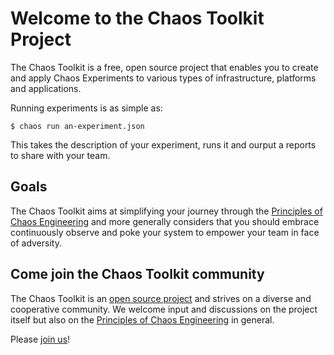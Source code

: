 # Welcome to the Chaos Toolkit Project

The Chaos Toolkit is a free, open source project that enables you to create and
apply Chaos Experiments to various types of infrastructure, platforms and
applications.

Running experiments is as simple as:

```
$ chaos run an-experiment.json
```

This takes the description of your experiment, runs it and ourput a reports
to share with your team.

## Goals

The Chaos Toolkit aims at simplifying your journey through the
[Principles of Chaos Engineering][principles] and more generally considers that
you should embrace continuously observe and poke your system to empower your
team in face of adversity.

## Come join the Chaos Toolkit community

The Chaos Toolkit is an [open source project][oss] and strives on a diverse and
cooperative community. We welcome input and discussions on the project itself
but also on the [Principles of Chaos Engineering][principles] in general.

Please [join us][join]!

[join]: https://join.chaostoolkit.org/
[principles]: http://principlesofchaos.org/
[oss]: https://github.com/chaostoolkit/
